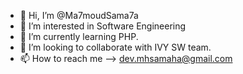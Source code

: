 - 👋 Hi, I’m @Ma7moudSama7a
- 👀 I’m interested in Software Engineering
- 🌱 I’m currently learning PHP.
- 💞️ I’m looking to collaborate with IVY SW team.
- 📫 How to reach me -->  dev.mhsamaha@gmail.com

<!---
Ma7moudSama7a/Ma7moudSama7a is a ✨ special ✨ repository because its `README.md` (this file) appears on your GitHub profile.
You can click the Preview link to take a look at your changes.
--->
